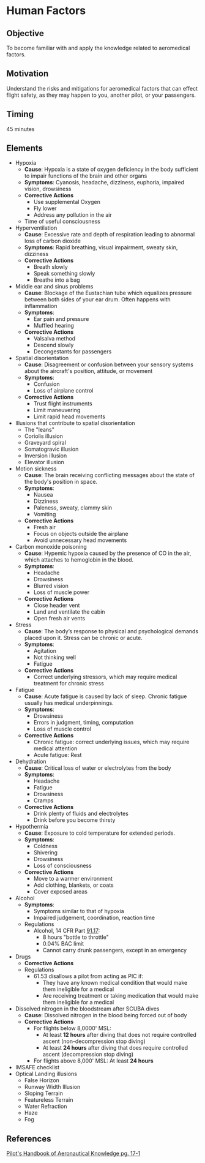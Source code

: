 # Human Factors

## Objective

To become familiar with and apply the knowledge related to aeromedical factors.

## Motivation

Understand the risks and mitigations for aeromedical factors that can effect flight safety, as they may happen to you, another pilot, or your passengers.

## Timing

45 minutes

## Elements

- Hypoxia
  - **Cause**: Hypoxia is a state of oxygen deficiency in the body sufficient to impair functions of the brain and other organs
  - **Symptoms**: Cyanosis, headache, dizziness, euphoria, impaired vision, drowsiness
  - **Corrective Actions**
    - Use supplemental Oxygen
    - Fly lower
    - Address any pollution in the air
  - Time of useful consciousness
- Hyperventilation
  - **Cause**: Excessive rate and depth of respiration leading to abnormal loss of carbon dioxide
  - **Symptoms**: Rapid breathing, visual impairment, sweaty skin, dizziness
  - **Corrective Actions**
    - Breath slowly
    - Speak something slowly
    - Breathe into a bag
- Middle ear and sinus problems
  - **Cause**: Blockage of the Eustachian tube which equalizes pressure between both sides of your ear drum. Often happens with inflammation
  - **Symptoms**:
    - Ear pain and pressure
    - Muffled hearing
  - **Corrective Actions**
    - Valsalva method
    - Descend slowly
    - Decongestants for passengers
- Spatial disorientation
  - **Cause**: Disagreement or confusion between your sensory systems about the aircraft's position, attitude, or movement
  - **Symptoms**:
    - Confusion
    - Loss of airplane control
  - **Corrective Actions**
    - Trust flight instruments
    - Limit maneuvering
    - Limit rapid head movements
- Illusions that contribute to spatial disorientation
  - The "leans"
  - Coriolis illusion
  - Graveyard spiral
  - Somatogravic illusion
  - Inversion illusion
  - Elevator illusion
- Motion sickness
  - **Cause**: The brain receiving conflicting messages about the state of the body's position in space.
  - **Symptoms**:
    - Nausea
    - Dizziness
    - Paleness, sweaty, clammy skin
    - Vomiting
  - **Corrective Actions**
    - Fresh air
    - Focus on objects outside the airplane
    - Avoid unnecessary head movements
- Carbon monoxide poisoning
  - **Cause**: Hypemic hypoxia caused by the presence of CO in the air, which attaches to hemoglobin in the blood.
  - **Symptoms**:
    - Headache
    - Drowsiness
    - Blurred vision
    - Loss of muscle power
  - **Corrective Actions**
    - Close header vent
    - Land and ventilate the cabin
    - Open fresh air vents
- Stress
  - **Cause**: The body’s response to physical and psychological demands placed upon it. Stress can be chronic or acute.
  - **Symptoms**:
    - Agitation
    - Not thinking well
    - Fatigue
  - **Corrective Actions**
    - Correct underlying stressors, which may require medical treatment for chronic stress
- Fatigue
  - **Cause**: Acute fatigue is caused by lack of sleep. Chronic fatigue usually has medical underpinnings.
  - **Symptoms**:
    - Drowsiness
    - Errors in judgment, timing, computation
    - Loss of muscle control
  - **Corrective Actions**
    - Chronic fatigue: correct underlying issues, which may require medical attention
    - Acute fatigue: Rest
- Dehydration
  - **Cause**: Critical loss of water or electrolytes from the body
  - **Symptoms**:
    - Headache
    - Fatigue
    - Drowsiness
    - Cramps
  - **Corrective Actions**
    - Drink plenty of fluids and electrolytes
    - Drink before you become thirsty
- Hypothermia
  - **Cause**: Exposure to cold temperature for extended periods.
  - **Symptoms**:
    - Coldness
    - Shivering
    - Drowsiness
    - Loss of consciousness
  - **Corrective Actions**
    - Move to a warmer environment
    - Add clothing, blankets, or coats
    - Cover exposed areas
- Alcohol
  - **Symptoms**:
    - Symptoms similar to that of hypoxia
    - Impaired judgement, coordination, reaction time
  - Regulations
    - Alcohol, 14 CFR Part [91.17](/_references/14-CFR/91.17):
      - 8 hours "bottle to throttle"
      - 0.04% BAC limit
      - Cannot carry drunk passengers, except in an emergency
- Drugs
  - **Corrective Actions**
  - Regulations
    - 61.53 disallows a pilot from acting as PIC if:
      - They have any known medical condition that would make them ineligible for a medical
      - Are receiving treatment or taking medication that would make them ineligible for a medical
- Dissolved nitrogen in the bloodstream after SCUBA dives
  - **Cause**: Dissolved nitrogen in the blood being forced out of body
  - **Corrective Actions**
    - For flights below 8,0000' MSL:
      - At least **12 hours** after diving that does not require controlled ascent (non-decompression stop diving)
      - At least **24 hours** after diving that does require controlled ascent (decompression stop diving)
    - For flights above 8,000' MSL: At least **24 hours**
- IMSAFE checklist
- Optical Landing illusions
  - False Horizon
  - Runway Width Illusion
  - Sloping Terrain
  - Featureless Terrain
  - Water Refraction
  - Haze
  - Fog

## References

[Pilot's Handbook of Aeronautical Knowledge pg. 17-1](/_references/PHAK/17-1)
